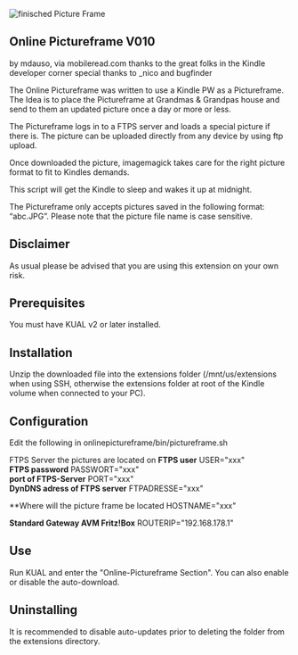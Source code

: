 ![finisched Picture Frame](https://cafebrick.files.wordpress.com/2020/01/img_6452.jpg "Online Pictureframe")

**Online Pictureframe V010**
--------------------------------------------------------------------------------------

by mdauso, via mobileread.com
thanks to the great folks in the Kindle developer corner
special thanks to _nico and bugfinder

The Online Pictureframe was written to use a Kindle PW as a Pictureframe.
The Idea is to place the Pictureframe at Grandmas & Grandpas house and
send to them an updated picture once a day or more or less.

The Pictureframe logs in to a FTPS server and loads a special picture
if there is. The picture can be uploaded directly from any device by using
ftp upload.

Once downloaded the picture, imagemagick takes care for the right picture format
to fit to Kindles demands.
 
This script will get the Kindle to sleep and wakes it up at midnight.

The Pictureframe only accepts pictures saved in the following format: “abc.JPG”.
Please note that the picture file name is case sensitive.



Disclaimer
----------
As usual please be advised that you are using this extension on your own risk. 


Prerequisites
-------------

You must have KUAL v2 or later installed.


Installation
------------

Unzip the downloaded file into the extensions folder (/mnt/us/extensions
when using SSH, otherwise the extensions folder at root of the Kindle volume
when connected to your PC).


Configuration
-------------

Edit the following in onlinepictureframe/bin/pictureframe.sh

FTPS Server the pictures are located on
**FTPS user**
USER="xxx"          
**FTPS password**
PASSWORT="xxx"       
**port of FTPS-Server**
PORT="xxx"           
**DynDNS adress of FTPS server**
FTPADRESSE="xxx"     

**Where will the picture frame be located
HOSTNAME="xxx"

**Standard Gateway AVM Fritz!Box**
ROUTERIP="192.168.178.1"   


Use
---
Run KUAL and enter the "Online-Pictureframe Section". You can also enable or
disable the auto-download.


Uninstalling
------------
It is recommended to disable auto-updates prior to deleting the folder
from the extensions directory.
